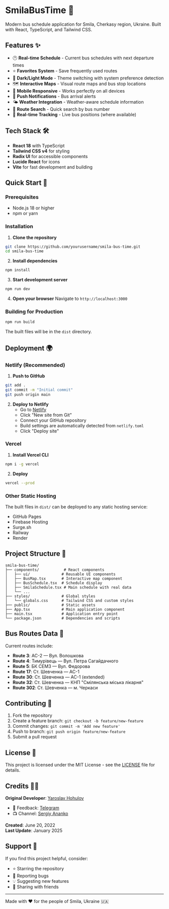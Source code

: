 # SmilaBusTime 🚌

Modern bus schedule application for Smila, Cherkasy region, Ukraine. Built with React, TypeScript, and Tailwind CSS.

## Features ✨

- 🕐 **Real-time Schedule** - Current bus schedules with next departure times
- ⭐ **Favorites System** - Save frequently used routes
- 🌙 **Dark/Light Mode** - Theme switching with system preference detection
- 🗺️ **Interactive Maps** - Visual route maps and bus stop locations
- 📱 **Mobile Responsive** - Works perfectly on all devices
- 🔔 **Push Notifications** - Bus arrival alerts
- 🌤️ **Weather Integration** - Weather-aware schedule information
- 🎯 **Route Search** - Quick search by bus number
- 📍 **Real-time Tracking** - Live bus positions (where available)

## Tech Stack 🛠️

- **React 18** with TypeScript
- **Tailwind CSS v4** for styling
- **Radix UI** for accessible components
- **Lucide React** for icons
- **Vite** for fast development and building

## Quick Start 🚀

### Prerequisites
- Node.js 18 or higher
- npm or yarn

### Installation

1. **Clone the repository**
```bash
git clone https://github.com/yourusername/smila-bus-time.git
cd smila-bus-time
```

2. **Install dependencies**
```bash
npm install
```

3. **Start development server**
```bash
npm run dev
```

4. **Open your browser**
Navigate to `http://localhost:3000`

### Building for Production

```bash
npm run build
```

The built files will be in the `dist` directory.

## Deployment 🌍

### Netlify (Recommended)

1. **Push to GitHub**
```bash
git add .
git commit -m "Initial commit"
git push origin main
```

2. **Deploy to Netlify**
   - Go to [Netlify](https://netlify.com)
   - Click "New site from Git"
   - Connect your GitHub repository
   - Build settings are automatically detected from `netlify.toml`
   - Click "Deploy site"

### Vercel

1. **Install Vercel CLI**
```bash
npm i -g vercel
```

2. **Deploy**
```bash
vercel --prod
```

### Other Static Hosting

The built files in `dist/` can be deployed to any static hosting service:
- GitHub Pages
- Firebase Hosting
- Surge.sh
- Railway
- Render

## Project Structure 📁

```
smila-bus-time/
├── components/           # React components
│   ├── ui/              # Reusable UI components
│   ├── BusMap.tsx       # Interactive map component
│   ├── BusSchedule.tsx  # Schedule display
│   ├── SmilaSchedule.tsx # Main schedule with real data
│   └── ...
├── styles/              # Global styles
│   └── globals.css      # Tailwind CSS and custom styles
├── public/              # Static assets
├── App.tsx              # Main application component
├── main.tsx             # Application entry point
└── package.json         # Dependencies and scripts
```

## Bus Routes Data 🚌

Current routes include:
- **Route 3**: АС-2 — Вул. Волошкова
- **Route 4**: Тимурівець — Вул. Петра Сагайдачного
- **Route 5**: БК СЕМЗ — Вул. Федорова
- **Route 17**: Ст. Шевченка — АС-1
- **Route 30**: Ст. Шевченка — АС-1 (extended)
- **Route 32**: Ст. Шевченка — КНП "Смілянська міська лікарня"
- **Route 302**: Ст. Шевченка — м. Черкаси

## Contributing 🤝

1. Fork the repository
2. Create a feature branch: `git checkout -b feature/new-feature`
3. Commit changes: `git commit -m 'Add new feature'`
4. Push to branch: `git push origin feature/new-feature`
5. Submit a pull request

## License 📄

This project is licensed under the MIT License - see the [LICENSE](LICENSE) file for details.

## Credits 👨‍💻

**Original Developer**: [Yaroslav Hohulov](https://www.instagram.com/googlove_official/)
- 🚀 Feedback: [Telegram](https://t.me/flame4ost)
- 📺 Channel: [Sergiy Ananko](https://t.me/serhii_ananko)

**Created**: June 20, 2022  
**Last Update**: January 2025

## Support 💖

If you find this project helpful, consider:
- ⭐ Starring the repository
- 🐛 Reporting bugs
- 💡 Suggesting new features
- 📱 Sharing with friends

---

Made with ❤️ for the people of Smila, Ukraine 🇺🇦